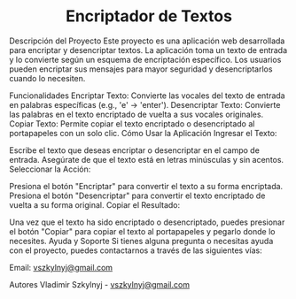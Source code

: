 <h1 align="center"> Encriptador de Textos </h1>

Descripción del Proyecto
Este proyecto es una aplicación web desarrollada para encriptar y desencriptar textos. La aplicación toma un texto de entrada y lo convierte según un esquema de encriptación específico. Los usuarios pueden encriptar sus mensajes para mayor seguridad y desencriptarlos cuando lo necesiten.

Funcionalidades
Encriptar Texto: Convierte las vocales del texto de entrada en palabras específicas (e.g., 'e' -> 'enter').
Desencriptar Texto: Convierte las palabras en el texto encriptado de vuelta a sus vocales originales.
Copiar Texto: Permite copiar el texto encriptado o desencriptado al portapapeles con un solo clic.
Cómo Usar la Aplicación
Ingresar el Texto:

Escribe el texto que deseas encriptar o desencriptar en el campo de entrada.
Asegúrate de que el texto está en letras minúsculas y sin acentos.
Seleccionar la Acción:

Presiona el botón "Encriptar" para convertir el texto a su forma encriptada.
Presiona el botón "Desencriptar" para convertir el texto encriptado de vuelta a su forma original.
Copiar el Resultado:

Una vez que el texto ha sido encriptado o desencriptado, puedes presionar el botón "Copiar" para copiar el texto al portapapeles y pegarlo donde lo necesites.
Ayuda y Soporte
Si tienes alguna pregunta o necesitas ayuda con el proyecto, puedes contactarnos a través de las siguientes vías:

Email: vszkylnyj@gmail.com

Autores
Vladimir Szkylnyj - vszkylnyj@gmail.com